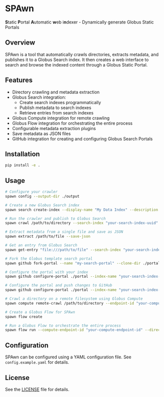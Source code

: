# SPAwn

**S**tatic **P**ortal **A**utomatic **w**eb i**n**dexer - Dynamically generate Globus Static Portals

## Overview

SPAwn is a tool that automatically crawls directories, extracts metadata, and publishes it to a Globus Search index. It then creates a web interface to search and browse the indexed content through a Globus Static Portal.

## Features

- Directory crawling and metadata extraction
- Globus Search integration:
  - Create search indexes programmatically
  - Publish metadata to search indexes
  - Retrieve entries from search indexes
- Globus Compute integration for remote crawling
- Globus Flow integration for orchestrating the entire process
- Configurable metadata extraction plugins
- Save metadata as JSON files
- GitHub integration for creating and configuring Globus Search Portals

## Installation

```bash
pip install -e .
```

## Usage

```bash
# Configure your crawler
spawn config --output-dir ./output

# Create a new Globus Search index
spawn search create-index --display-name "My Data Index" --description "Index for my research data"

# Run the crawler and publish to Globus Search
spawn crawl /path/to/directory --search-index "your-search-index-uuid" --save-json

# Extract metadata from a single file and save as JSON
spawn extract /path/to/file --save-json

# Get an entry from Globus Search
spawn get-entry "file:///path/to/file" --search-index "your-search-index-uuid"

# Fork the Globus template search portal
spawn github fork-portal --name "my-search-portal" --clone-dir ./portal

# Configure the portal with your index
spawn github configure-portal ./portal --index-name "your-search-index-uuid" --title "My Search Portal"

# Configure the portal and push changes to GitHub
spawn github configure-portal ./portal --index-name "your-search-index-uuid" --title "My Search Portal" --push --repo-owner "your-username" --repo-name "my-search-portal"

# Crawl a directory on a remote filesystem using Globus Compute
spawn compute remote-crawl /path/to/directory --endpoint-id "your-compute-endpoint-id" --search-index "your-search-index-uuid"

# Create a Globus Flow for SPAwn
spawn flow create

# Run a Globus Flow to orchestrate the entire process
spawn flow run --compute-endpoint-id "your-compute-endpoint-id" --directory "/path/to/directory" --search-index "your-search-index-uuid" --portal-name "my-search-portal" --portal-title "My Search Portal"
```

## Configuration

SPAwn can be configured using a YAML configuration file. See `config.example.yaml` for details.

## License

See the [LICENSE](LICENSE) file for details.
